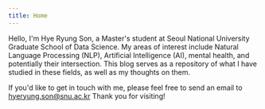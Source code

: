 ```yaml
---
title: Home
---
```


Hello, I'm Hye Ryung Son, a Master's student at Seoul National University Graduate School of Data Science.
My areas of interest include Natural Language Processing (NLP), Artificial Intelligence (AI), mental health, and potentially their intersection.
This blog serves as a repository of what I have studied in these fields, as well as my thoughts on them.

If you'd like to get in touch with me, please feel free to send an email to [hyeryung.son@snu.ac.kr](hyeryung.son@snu.ac.kr)
Thank you for visiting!
